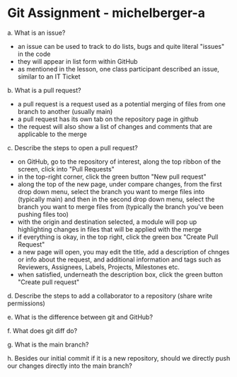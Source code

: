 # Git Assignment - michelberger-a

a. What is an issue?
- an issue can be used to track to do lists, bugs and quite literal "issues" in the code
- they will appear in list form within GitHub
- as mentioned in the lesson, one class participant described an issue, similar to an IT Ticket

b. What is a pull request?
- a pull request is a request used as a potential merging of files from one branch to another (usually main)
- a pull request has its own tab on the repository page in github
- the request will also show a list of changes and comments that are applicable to the merge

c. Describe the steps to open a pull request?
- on GitHub, go to the repository of interest, along the top ribbon of the screen, click into "Pull Requests"
- in the top-right corner, click the green button "New pull request"
- along the top of the new page, under compare changes, from the first drop down menu, select the branch you want to merge files into (typically main) and then in the second drop down menu, select the branch you want to merge files from (typically the branch you've been pushing files too)
- with the origin and destination selected, a module will pop up highlighting changes in files that will be applied with the merge
- if everything is okay, in the top right, click the green box "Create Pull Request"
- a new page will open, you may edit the title, add a description of chnges or info about the request, and additional information and tags such as Reviewers, Assignees, Labels, Projects, Milestones etc. 
- when satisfied, underneath the description box, click the green button "Create pull request"


d. Describe the steps to add a collaborator to a repository (share write permissions)

e. What is the difference between git and GitHub?

f. What does git diff do?

g. What is the main branch?

h. Besides our initial commit if it is a new repository, should we directly push our changes directly into the main branch?